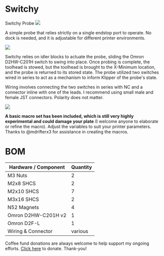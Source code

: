 # Switchy
Switchy Probe
<img src="https://github.com/kinematicdigit/Switchy/blob/main/images/mainimage.png" />

A simple probe that relies strictly on a single endstop port to operate. No dock is needed, and it is adjustable for different printer environments.

<img src="https://github.com/kinematicdigit/Switchy/blob/main/images/backside.png" />

Switchy relies on idler blocks to actuate the probe, sliding the Omron D2HW-C201H switch to swing into place. Once probing is complete, the toolhead is stowed, but the toolhead is brought to the X-Minimum location, and the probe is returned to its stored state. The probe utilized two switches wired in series to act as a mechanism to inform Klipper of the probe's state.

Wiring involves connecting the two switches in series with NC and a connector inline with one of the leads. I recommend using small male and female JST connectors. Polarity does not matter.

<img src="https://github.com/kinematicdigit/Switchy/blob/main/images/wiring.png" />

**A basic macro set has been included, which is still very highly experimental and could damage your plate** (I welcome anyone to elaborate or refine the macro). Adjust the variables to suit your printer parameters. Thanks to @mdrifterx3 for assistance in creating the macros. 

# BOM
| Hardware / Component                             | Quantity |
| ------------------------------------------------ | -------- |
| M3 Nuts                                          | 2        |
| M2x8 SHCS                                        | 2        |
| M2x10 SHCS                                       | 7        |
| M3x16 SHCS                                       | 2        |
| N52 Magnets                                      | 4        |
| Omron D2HW-C201H v2                              | 1        |
| Omron D2F-L                                      | 1        |
| Wiring & Connector                               | various  |


Coffee fund donations are always welcome to help support my ongoing efforts. [Click here](https://www.paypal.com/donate/?business=CXCABTX8BCAUY&no_recurring=0&item_name=Thank+you+for+your+support%21&currency_code=CAD) to donate. Thank-you!
